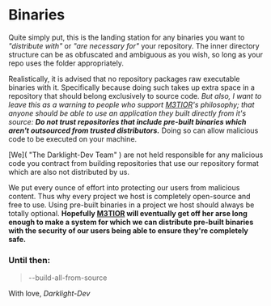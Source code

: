 # Binaries

Quite simply put, this is the landing station for any binaries you want to
*"distribute with"* or *"are necessary for"* your repository. The inner directory
structure can be as obfuscated and ambiguous as you wish, so long as your repo
uses the folder appropriately.

Realistically, it is advised that no repository packages raw executable binaries
with it. Specifically because doing such takes up extra space in a repository
that should belong exclusively to source code. *But also, I want to leave this as
a warning to people who support [M3TIOR]'s philosophy; that anyone should be able
to use an application they built directly from it's source:* ***Do not trust
repositories that include pre-built binaries which aren't outsourced from
trusted distributors.*** Doing so can allow malicious code to be executed on
your machine.

[We]( "The Darklight-Dev Team" ) are not held responsible for any malicious
code you contract from building repositories that use our repository format
which are also not distributed by us.

We put every ounce of effort into protecting our users from malicious
content. Thus why every project we host is completely open-source and free
to use. Using pre-built binaries in a project we host should always be
totally optional. **Hopefully [M3TIOR] will eventually get off her arse long
enough to make a system for which we can distribute pre-built binaries with
the security of our users being able to ensure they're completely safe.**

### Until then:
 > --build-all-from-source

With love, *Darklight-Dev*

[M3TIOR]: https://www.github.com/M3TIOR

